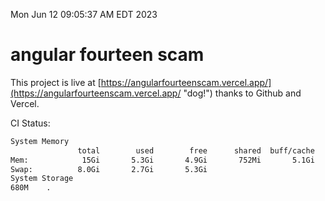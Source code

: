 Mon Jun 12 09:05:37 AM EDT 2023

# angular fourteen scam


This project is live at [https://angularfourteenscam.vercel.app/](https://angularfourteenscam.vercel.app/ "dog!") thanks to Github and Vercel.

CI Status: 

```bash
System Memory
               total        used        free      shared  buff/cache   available
Mem:            15Gi       5.3Gi       4.9Gi       752Mi       5.1Gi       8.9Gi
Swap:          8.0Gi       2.7Gi       5.3Gi
System Storage
680M	.
```
